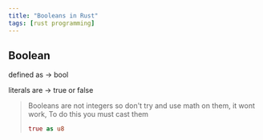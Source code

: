 ```yaml
---
title: "Booleans in Rust"
tags: [rust programming]
---
```


## Boolean

defined as -> bool

literals are -> true or false

>Booleans are not integers so don't try and use math on them, it wont work, 
>To do this you must cast them
>```rust
>true as u8
>```
